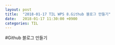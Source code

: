 ```yaml
---
layout: post
title:  "2018-01-17 TIL WPS 8.Github 블로그 만들기"
date:   2018-01-17 11:30:00 +0900
categories: TIL
---
```


#Github 블로그 만들기